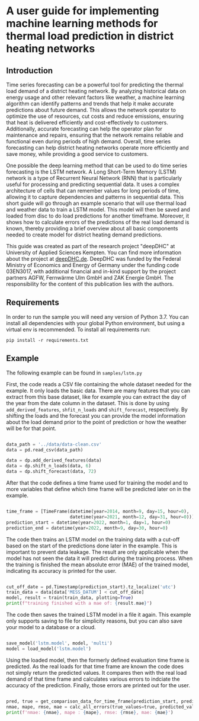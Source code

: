 # A user guide for implementing machine learning methods for thermal load prediction in district heating networks

## Introduction
Time series forecasting can be a powerful tool for predicting the thermal load demand of a district heating network.
By analyzing historical data on energy usage and other relevant factors like weather, a machine learning algorithm can identify patterns and trends that help it make accurate predictions about future demand.
This allows the network operator to optimize the use of resources, cut costs and reduce emissions, ensuring that heat is delivered efficiently and cost-effectively to customers.
Additionally, accurate forecasting can help the operator plan for maintenance and repairs, ensuring that the network remains reliable and functional even during periods of high demand.
Overall, time series forecasting can help district heating networks operate more efficiently and save money, while providing a good service to customers.

One possible the deep learning method that can be used to do time series forecasting is the LSTM network.
A Long Short-Term Memory (LSTM) network is a type of Recurrent Neural Network (RNN) that is particularly useful for processing and predicting sequential data.
It uses a complex architecture of cells that can remember values for long periods of time, allowing it to capture dependencies and patterns in sequential data.
This short guide will go through an example scenario that will use thermal load and weather data to train a LSTM model.
This model will then be saved and loaded from disc to do load predictions for another timeframe.
Moreover, it shows how to calculate errors of the predictions of the real load demand is known, thereby providing a brief overview about all basic components needed to create model for district heating demand predictions. 

This guide was created as part of the research project "deepDHC" at University of Applied Sciences Kempten.
You can find more information about the project at [deepDHC.de](deepDHC.de).
DeepDHC was funded by the Federal Ministry of Economics and Energy of Germany under the funding code 03EN3017, with additional financial and in-kind support by the project partners AGFW, Fernwärme Ulm GmbH and ZAK Energie GmbH.
The responsibility for the content of this publication lies with the authors.

## Requirements
In order to run the sample you will need any version of Python 3.7.
You can install all dependencies with your global Python environment, but using a virtual env is recommended.
To install all requirements run:

`pip install -r requirements.txt`

## Example

The following example can be found in `samples/lstm.py`

First, the code reads a CSV file containing the whole dataset needed for the example.
It only loads the basic data.
There are many features that you can extract from this base dataset, like for example you can extract the day of the year from the date column in the dataset.
This is done by using `add_derived_features`, `shfit_n_loads` and `shift_forecast`, respectively.
By shifting the loads and the forecast you can provide the model information about the load demand prior to the point of prediction or how the weather will be for that point.

```python

data_path = '../data/data-clean.csv'
data = pd.read_csv(data_path)

data = dp.add_derived_features(data)
data = dp.shift_n_loads(data, 6)
data = dp.shift_forecast(data, 72)

```

After that the code defines a time frame used for training the model and to more variables that define which time frame will be predicted later on in the example.

```python

time_frame = [TimeFrame(datetime(year=2014, month=9, day=15, hour=0),
                        datetime(year=2021, month=12, day=31, hour=0))]
prediction_start = datetime(year=2022, month=1, day=1, hour=0)
prediction_end = datetime(year=2022, month=9, day=30, hour=0)

```

The code then trains an LSTM model on the training data with a cut-off based on the start of the predictions done later in the example.
This is important to prevent data leakage.
The result are only applicable when the model has not seen the data it will predict during the training process.
When the training is finished the mean absolute error (MAE) of the trained model, indicating its accuracy is printed for the user.

```python

cut_off_date = pd.Timestamp(prediction_start).tz_localize('utc')
train_data = data[data['MESS_DATUM'] < cut_off_date]
model, result = train(train_data, plotting=True)
print(f"training finished with a mae of: {result.mae}")

```

The code then saves the trained LSTM model in a file it again. This example only supports saving to file for simplicity reasons, but you can also save your model to a database or a cloud.

```python

save_model('lstm.model', model, 'multi')
model = load_model('lstm.model')

```

Using the loaded model, then the formerly defined evaluation time frame is predicted.
As the real loads for that time frame are known the code does not simply return the predicted values.
It compares then with the real load demand of that time frame and calculates various errors to indciate the accuracy of the prediction.
Finally, those errors are printed out for the user.

```python

pred, true = get_comparison_data_for_time_frame(prediction_start, prediction_end, data, model)
nmae, mape, rmse, mae = calc_all_errors(true_values=true, predicted_values=pred)
print(f'nmae: {nmae}, mape : {mape}, rmse: {rmse}, mae: {mae}')

```
